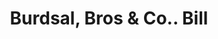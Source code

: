 ---
doi: 10.7916/D8MK7R07
date_other: '1860'
date_other_textual: 1860-1869
form: printed ephemera
genre:
- Invoices
name:
- Burdsal, Bros & Co.
object_in_context_url: https://biggert.cul.columbia.edu/items/view/ave_biggert_01242
subject_hierarchical_geographic:
- Cincinnati, Ohio, United States
subject_name:
- Burdsal, Bros & Co.
title: Burdsal, Bros & Co.. Bill
sort_title: Burdsal, Bros & Co.. Bill
call_number: ave_biggert_01242
coordinates:
- 39.1,-84.51666666666667
pid: ave_biggert_01242
identifiers: ave_biggert_01242
thumbnail: https://derivativo-1.library.columbia.edu/iiif/2/ldpd:343205/full/!256,256/0/native.jpg
permalink: "/biggert/ave_biggert_01242/"
layout: iiif-image-page
---